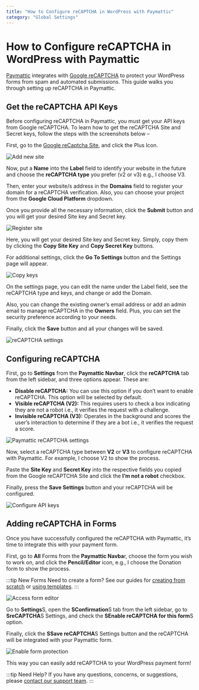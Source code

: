 ```yaml
---
title: "How to Configure reCAPTCHA in WordPress with Paymattic"
category: "Global Settings"
---
```


# How to Configure reCAPTCHA in WordPress with Paymattic

[Paymattic](https://paymattic.com/) integrates with [Google reCAPTCHA](https://paymattic.com/configure-google-recaptcha-for-your-website-security/#what-is-google-recaptcha) to protect your WordPress forms from spam and automated submissions. This guide walks you through setting up reCAPTCHA in Paymattic.

## Get the reCAPTCHA API Keys

Before configuring reCAPTCHA in Paymattic, you must get your API keys from Google reCAPTCHA.
To learn how to get the reCAPTCHA Site and Secret keys, follow the steps with the screenshots below – 

First, go to the [Google reCaptcha Site](https://www.google.com/recaptcha/admin/create), and click the Plus Icon.

![Add new site](/images/global-settings/how-to-configure-recaptcha-in-wordpress-with-paymattic/Plus-Icon-from-Google-reCAPTCHA-Site.png)

Now, put a **Name** into the **Label** field to identify your website in the future and choose the **reCAPTCHA type** you prefer (v2 or v3) e.g., I choose V3. 

Then, enter your website/s address in the **Domains** field to register your domain for a reCAPTCHA verification. Also, you can choose your project from the **Google Cloud Platform** dropdown.

Once you provide all the necessary information, click the **Submit** button and you will get your desired Site key and Secret key.

![Register site](/images/global-settings/how-to-configure-recaptcha-in-wordpress-with-paymattic/Register-a-new-site-page-for-reCAPTCHA-1-1.webp)

Here, you will get your desired Site key and Secret key. Simply, copy them by clicking the **Copy Site Key** and **Copy Secret Key** buttons.

For additional settings, click the **Go To Settings** button and the Settings page will appear.

![Copy keys](/images/global-settings/how-to-configure-recaptcha-in-wordpress-with-paymattic/Copy-Site-Secret-keys-scaled.webp)

On the settings page, you can edit the name under the Label field, see the reCAPTCHA type and keys, and change or add the Domain. 

Also, you can change the existing owner’s email address or add an admin email to manage reCAPTCHA in the **Owners** field. Plus, you can set the security preference according to your needs.

Finally, click the **Save** button and all your changes will be saved.

![reCAPTCHA settings](/images/global-settings/how-to-configure-recaptcha-in-wordpress-with-paymattic/Google-reCAPTCHA-Settings-1-1.webp)

## Configuring reCAPTCHA


First, go to **Settings** from the **Paymattic Navbar**, click the **reCAPTCHA** tab from the left sidebar, and three options appear. These are: 

* **Disable reCAPTCHA:** You can use this option if you don’t want to enable reCAPTCHA. This option will be selected by default.
* **Visible reCAPTCHA (V2):** This requires users to check a box indicating they are not a robot i.e., it verifies the request with a challenge.
* **Invisible reCAPTCHA (V3):** Operates in the background and scores the user’s interaction to determine if they are a bot i.e., it verifies the request a score.

![Paymattic reCAPTCHA settings](/images/global-settings/how-to-configure-recaptcha-in-wordpress-with-paymattic/reCAPTCHA-Settings-page-scaled.webp)

Now, select a reCAPTCHA type between **V2** or **V3** to configure reCAPTCHA with Paymattic. For example, I choose V2 to show the process. 

Paste the **Site Key** and **Secret Key** into the respective fields you copied from the Google reCAPTCHA Site and click the **I’m not a robot** checkbox.

Finally, press the **Save Settings** button and your reCAPTCHA will be configured. 

![Configure API keys](/images/global-settings/how-to-configure-recaptcha-in-wordpress-with-paymattic/Paste-the-API-keys-into-V3-site-key-and-secret-key-fields.webp)

## Adding reCAPTCHA in Forms 

Once you have successfully configured the reCAPTCHA with Paymattic, it’s time to integrate this with your payment form.


First, go to **All** Forms from the **Paymattic Navba**r, choose the form you wish to work on, and click the **Pencil/Editor** icon, e.g., I choose the Donation form to show the process.

:::tip New Forms
Need to create a form? See our guides for [creating from scratch](/how-to-create-a-form-from-scratch-with-paymattic) or [using templates](/simple-form-templates).
:::

![Access form editor](/images/global-settings/how-to-configure-recaptcha-in-wordpress-with-paymattic/Open-desired-form-to-integrate-recptcha-scaled.webp)

Go to **Settings**S, open the **SConfirmation**S tab from the left sidebar, go to **SreCAPTCHA**S Settings, and check the **SEnable reCAPTCHA for this form**S option.

Finally, click the **SSave reCAPTCHA**S Settings button and the reCAPTCHA will be integrated with your Paymattic form. 

![Enable form protection](/images/global-settings/how-to-configure-recaptcha-in-wordpress-with-paymattic/Enable-reCAPTCHA-for-this-form-option-1-scaled.webp)

This way you can easily add reCAPTCHA to your WordPress payment form!

:::tip Need Help?
If you have any questions, concerns, or suggestions, please [contact our support team](https://wpmanageninja.com/support-tickets/).
:::